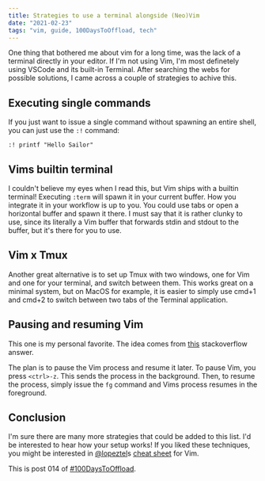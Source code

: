 ```yaml
---
title: Strategies to use a terminal alongside (Neo)Vim
date: "2021-02-23"
tags: "vim, guide, 100DaysToOffload, tech"
---
```


One thing that bothered me about vim for a long time, was the lack of a terminal
directly in your editor. If I'm not using Vim, I'm most definetely using VSCode
and its built-in Terminal. After searching the webs for possible solutions, I
came across a couple of strategies to achive this.

## Executing single commands

If you just want to issue a single command without spawning an entire shell,
you can just use the `:!` command:

```
:! printf "Hello Sailor"
```

## Vims builtin terminal

I couldn't believe my eyes when I read this, but Vim ships with a builtin
terminal! Executing `:term` will spawn it in your current buffer. How you
integrate it in your workflow is up to you. You could use tabs or open a
horizontal buffer and spawn it there. I must say that it is rather clunky to
use, since its literally a Vim buffer that forwards stdin and stdout to the
buffer, but it's there for you to use.

## Vim x Tmux

Another great alternative is to set up Tmux with two windows, one for Vim and
one for your terminal, and switch between them. This works great on a minimal
system, but on MacOS for example, it is easier to simply use cmd+1 and cmd+2 to
switch between two tabs of the Terminal application.

## Pausing and resuming Vim

This one is my personal favorite. The idea comes from
[this](https://stackoverflow.com/a/1258318/9046809) stackoverflow answer.

The plan is to pause the Vim process and resume it later. To pause Vim, you
press `<ctrl>-z`. This sends the process in the background. Then, to resume the
process, simply issue the `fg` command and Vims process resumes in the
foreground.

## Conclusion

I'm sure there are many more strategies that could be added to this list. I'd be
interested to hear how your setup works! If you liked these techniques, you
might be interested in
[@lopeztel](https://fosstodon.org/web/accounts/211905)s
[cheat sheet](https://lopeztel.xyz/2021/02/21/my-neovim-cheatsheet/) for Vim.

This is post 014 of [#100DaysToOffload](https://100daystooffload.com/).
